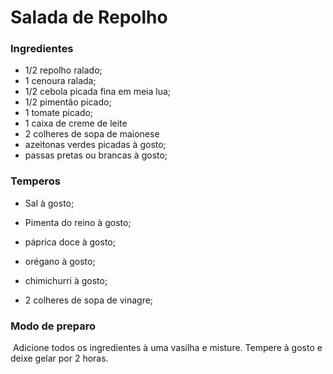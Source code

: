 # Salada de Repolho

### Ingredientes 

* 1/2 repolho ralado;
* 1 cenoura ralada;
* 1/2 cebola picada fina em meia lua;
* 1/2 pimentão picado;
* 1 tomate picado;
* 1 caixa de creme de leite
* 2 colheres de sopa de maionese
* azeitonas verdes picadas à gosto;
* passas pretas ou brancas à gosto;



### Temperos

- Sal à gosto;

- Pimenta do reino à gosto;

- páprica doce à gosto;

- orégano à gosto;

- chimichurri à gosto;

- 2 colheres de sopa de vinagre;

  

### Modo de preparo

​	Adicione todos os ingredientes à uma vasilha e misture. Tempere à gosto e deixe gelar por 2 horas.



